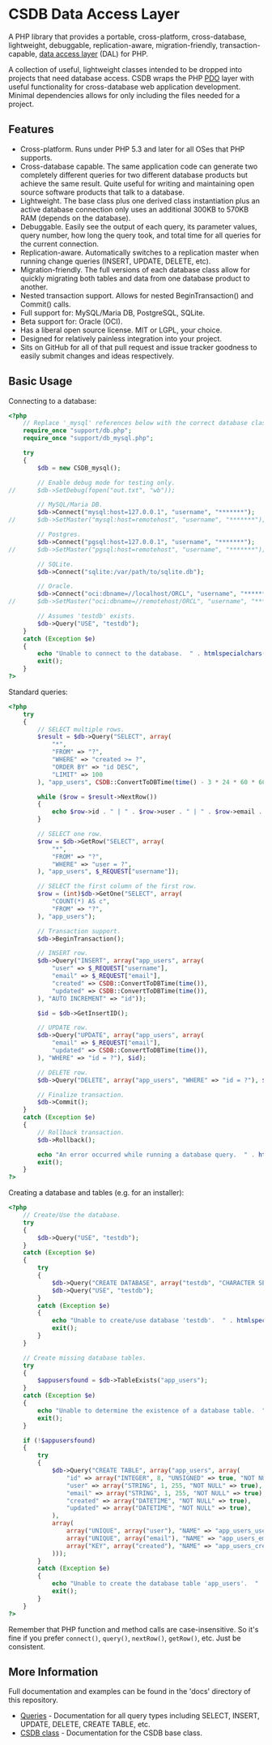 CSDB Data Access Layer
======================

A PHP library that provides a portable, cross-platform, cross-database, lightweight, debuggable, replication-aware, migration-friendly, transaction-capable, [data access layer](http://en.wikipedia.org/wiki/Data_access_layer) (DAL) for PHP.

A collection of useful, lightweight classes intended to be dropped into projects that need database access.  CSDB wraps the PHP [PDO](http://www.php.net/manual/en/book.pdo.php) layer with useful functionality for cross-database web application development.  Minimal dependencies allows for only including the files needed for a project.

Features
--------

* Cross-platform.  Runs under PHP 5.3 and later for all OSes that PHP supports.
* Cross-database capable.  The same application code can generate two completely different queries for two different database products but achieve the same result.  Quite useful for writing and maintaining open source software products that talk to a database.
* Lightweight.  The base class plus one derived class instantiation plus an active database connection only uses an additional 300KB to 570KB RAM (depends on the database).
* Debuggable.  Easily see the output of each query, its parameter values, query number, how long the query took, and total time for all queries for the current connection.
* Replication-aware.  Automatically switches to a replication master when running change queries (INSERT, UPDATE, DELETE, etc).
* Migration-friendly.  The full versions of each database class allow for quickly migrating both tables and data from one database product to another.
* Nested transaction support.  Allows for nested BeginTransaction() and Commit() calls.
* Full support for:  MySQL/Maria DB, PostgreSQL, SQLite.
* Beta support for:  Oracle (OCI).
* Has a liberal open source license.  MIT or LGPL, your choice.
* Designed for relatively painless integration into your project.
* Sits on GitHub for all of that pull request and issue tracker goodness to easily submit changes and ideas respectively.

Basic Usage
-----------

Connecting to a database:

```php
<?php
	// Replace '_mysql' references below with the correct database class and use the relevant Connect() call.
	require_once "support/db.php";
	require_once "support/db_mysql.php";

	try
	{
		$db = new CSDB_mysql();

		// Enable debug mode for testing only.
//		$db->SetDebug(fopen("out.txt", "wb"));

		// MySQL/Maria DB.
		$db->Connect("mysql:host=127.0.0.1", "username", "*******");
//		$db->SetMaster("mysql:host=remotehost", "username", "*******");

		// Postgres.
		$db->Connect("pgsql:host=127.0.0.1", "username", "*******");
//		$db->SetMaster("pgsql:host=remotehost", "username", "*******");

		// SQLite.
		$db->Connect("sqlite:/var/path/to/sqlite.db");

		// Oracle.
		$db->Connect("oci:dbname=//localhost/ORCL", "username", "*******");
//		$db->SetMaster("oci:dbname=//remotehost/ORCL", "username", "*******");

		// Assumes 'testdb' exists.
		$db->Query("USE", "testdb");
	}
	catch (Exception $e)
	{
		echo "Unable to connect to the database.  " . htmlspecialchars($e->getMessage()) . "\n";
		exit();
	}
?>
```

Standard queries:

```php
<?php
	try
	{
		// SELECT multiple rows.
		$result = $db->Query("SELECT", array(
			"*",
			"FROM" => "?",
			"WHERE" => "created >= ?",
			"ORDER BY" => "id DESC",
			"LIMIT" => 100
		), "app_users", CSDB::ConvertToDBTime(time() - 3 * 24 * 60 * 60));

		while ($row = $result->NextRow())
		{
			echo $row->id . " | " . $row->user . " | " . $row->email . " | " . date("M, j Y @ H:i", CSDB::ConvertFromDBTime($row->created)) . "\n";
		}

		// SELECT one row.
		$row = $db->GetRow("SELECT", array(
			"*",
			"FROM" => "?",
			"WHERE" => "user = ?",
		), "app_users", $_REQUEST["username"]);

		// SELECT the first column of the first row.
		$row = (int)$db->GetOne("SELECT", array(
			"COUNT(*) AS c",
			"FROM" => "?",
		), "app_users");

		// Transaction support.
		$db->BeginTransaction();

		// INSERT row.
		$db->Query("INSERT", array("app_users", array(
			"user" => $_REQUEST["username"],
			"email" => $_REQUEST["email"],
			"created" => CSDB::ConvertToDBTime(time()),
			"updated" => CSDB::ConvertToDBTime(time()),
		), "AUTO INCREMENT" => "id"));

		$id = $db->GetInsertID();

		// UPDATE row.
		$db->Query("UPDATE", array("app_users", array(
			"email" => $_REQUEST["email"],
			"updated" => CSDB::ConvertToDBTime(time()),
		), "WHERE" => "id = ?"), $id);

		// DELETE row.
		$db->Query("DELETE", array("app_users", "WHERE" => "id = ?"), $id);

		// Finalize transaction.
		$db->Commit();
	}
	catch (Exception $e)
	{
		// Rollback transaction.
		$db->Rollback();

		echo "An error occurred while running a database query.  " . htmlspecialchars($e->getMessage()) . "\n";
		exit();
	}
?>
```

Creating a database and tables (e.g. for an installer):

```php
<?php
	// Create/Use the database.
	try
	{
		$db->Query("USE", "testdb");
	}
	catch (Exception $e)
	{
		try
		{
			$db->Query("CREATE DATABASE", array("testdb", "CHARACTER SET" => "utf8", "COLLATE" => "utf8_general_ci"));
			$db->Query("USE", "testdb");
		}
		catch (Exception $e)
		{
			echo "Unable to create/use database 'testdb'.  " . htmlspecialchars($e->getMessage()) . "\n";
			exit();
		}
	}

	// Create missing database tables.
	try
	{
		$appusersfound = $db->TableExists("app_users");
	}
	catch (Exception $e)
	{
		echo "Unable to determine the existence of a database table.  " . htmlspecialchars($e->getMessage()) . "\n";
		exit();
	}

	if (!$appusersfound)
	{
		try
		{
			$db->Query("CREATE TABLE", array("app_users", array(
				"id" => array("INTEGER", 8, "UNSIGNED" => true, "NOT NULL" => true, "PRIMARY KEY" => true, "AUTO INCREMENT" => true),
				"user" => array("STRING", 1, 255, "NOT NULL" => true),
				"email" => array("STRING", 1, 255, "NOT NULL" => true),
				"created" => array("DATETIME", "NOT NULL" => true),
				"updated" => array("DATETIME", "NOT NULL" => true),
			),
			array(
				array("UNIQUE", array("user"), "NAME" => "app_users_user"),
				array("UNIQUE", array("email"), "NAME" => "app_users_email"),
				array("KEY", array("created"), "NAME" => "app_users_created"),
			)));
		}
		catch (Exception $e)
		{
			echo "Unable to create the database table 'app_users'.  " . htmlspecialchars($e->getMessage()) . "\n";
			exit();
		}
	}
?>
```

Remember that PHP function and method calls are case-insensitive.  So it's fine if you prefer `connect()`, `query()`, `nextRow()`, `getRow()`, etc.  Just be consistent.

More Information
----------------

Full documentation and examples can be found in the 'docs' directory of this repository.

* [Queries](https://github.com/cubiclesoft/csdb/blob/master/docs/csdb_queries.md) - Documentation for all query types including SELECT, INSERT, UPDATE, DELETE, CREATE TABLE, etc.
* [CSDB class](https://github.com/cubiclesoft/csdb/blob/master/docs/csdb.md) - Documentation for the CSDB base class.
